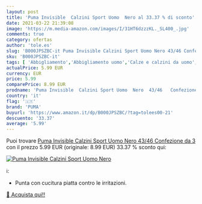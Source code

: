 ```yaml
---
layout: post
title: 'Puma Invisible  Calzini Sport Uomo  Nero al 33.37 % di sconto'
date: 2021-03-22 21:39:08
image: 'https://m.media-amazon.com/images/I/31HT6dzzzKL._SL400_.jpg'
comments: true
category: ofertas
author: 'tole.es'
slug: 'B000JPSZBC-it Puma Invisible Calzini Sport Uomo Nero 43/46 Confezione da 3'
sku: 'B000JPSZBC-it'
tags: [ 'Abbigliamento','Abbigliamento uomo','Calze e calzini da uomo','Calzini da uomo','puma', ]
actualPrice: 5.99 EUR
currency: EUR
price: 5.99
comparePrice: 8.99 EUR
prodname: 'Puma Invisible  Calzini Sport Uomo  Nero  43/46   Confezione da 3'
country: 'it'
flag: '🇮🇹'
brand: 'PUMA'
buyurl: 'https://www.amazon.it/dp/B000JPSZBC/?tag=tolees00-21'
descuento: '33.37'
average: '5.99'
---
```


Puoi trovare [Puma Invisible  Calzini Sport Uomo  Nero  43/46   Confezione da 3](https://www.amazon.it/dp/B000JPSZBC/?tag=tolees00-21) con il prezzo 5.99 EUR (originale: 8.99 EUR) 33.37 % sconto qui:

[![Puma Invisible  Calzini Sport Uomo  Nero](https://m.media-amazon.com/images/I/31HT6dzzzKL._SL400_.jpg)](https://www.amazon.it/dp/B000JPSZBC/?tag=tolees00-21)

ℹ️:

- Punta con cucitura piatta contro le irritazioni.

[🛒 Acquista qui!!](https://www.amazon.it/dp/B000JPSZBC/?tag=tolees00-21)
